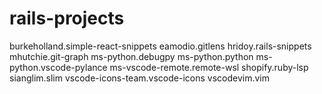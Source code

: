# rails-projects
burkeholland.simple-react-snippets
eamodio.gitlens
hridoy.rails-snippets
mhutchie.git-graph
ms-python.debugpy
ms-python.python
ms-python.vscode-pylance
ms-vscode-remote.remote-wsl
shopify.ruby-lsp
sianglim.slim
vscode-icons-team.vscode-icons
vscodevim.vim